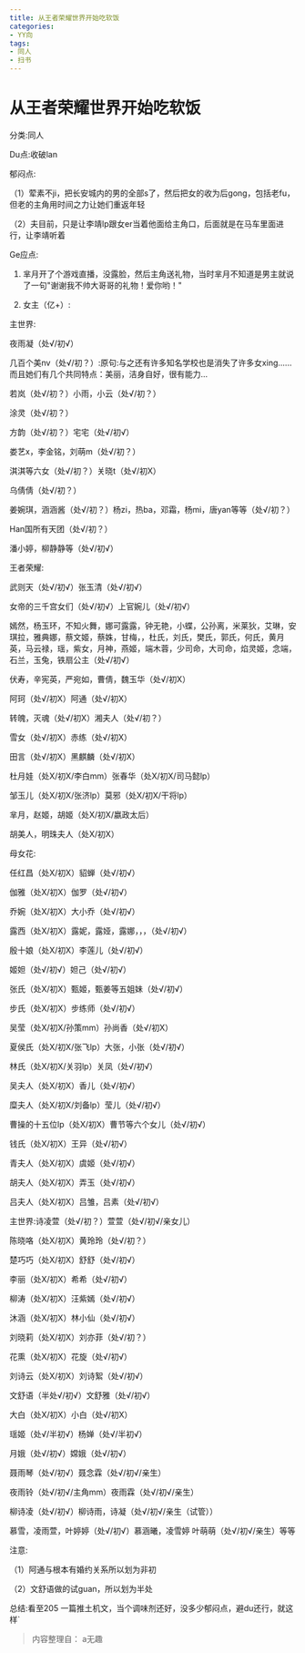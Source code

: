 ```yaml
---
title: 从王者荣耀世界开始吃软饭
categories:
- YY向
tags:
- 同人
- 扫书
---
```

# 从王者荣耀世界开始吃软饭
分类:同人

Du点:收破lan

郁闷点:

（1）荤素不ji，把长安城内的男的全部s了，然后把女的收为后gong，包括老fu，但老的主角用时间之力让她们重返年轻

（2）夫目前，只是让李靖lp跟女er当着他面给主角口，后面就是在马车里面进行，让李靖听着

Ge应点:

1.  芈月开了个游戏直播，没露脸，然后主角送礼物，当时芈月不知道是男主就说了一句"谢谢我不帅大哥哥的礼物！爱你哟！"

2.  女主（亿+）:

主世界:

夜雨凝（处√/初√）

几百个美nv（处√/初？）:原句:与之还有许多知名学校也是消失了许多女xing......而且她们有几个共同特点：美丽，洁身自好，很有能力...

若岚（处√/初？）小雨，小云（处√/初？）

涂灵（处√/初？）

方韵（处√/初？）宅宅（处√/初√）

娄艺x，李金铭，刘萌m（处√/初？）

淇淇等六女（处√/初？）关晓t（处√/初X）

乌倩倩（处√/初？）

姜婉琪，涵涵酱（处√/初？）杨zi，热ba，邓霜，杨mi，唐yan等等（处√/初？）

Han国所有天团（处√/初？）

潘小婷，柳静静等（处√/初√）

王者荣耀:

武则天（处√/初√）张玉清（处√/初√）

女帝的三千宫女们（处√/初√）上官婉儿（处√/初√）

嫣然，杨玉环，不知火舞，娜可露露，钟无艳，小蝶，公孙离，米莱狄，艾琳，安琪拉，雅典娜，蔡文姬，蔡姝，甘梅，，杜氏，刘氏，樊氏，郭氏，何氏，黄月英，马云禄，瑶，紫女，月神，燕姬，端木蓉，少司命，大司命，焰灵姬，念端，石兰，玉兔，铁扇公主（处√/初√）

伏寿，辛宪英，严宛如，曹倩，魏玉华（处√/初X）

阿珂（处√/初X）阿通（处√/初X）

转魄，灭魂（处√/初X）湘夫人（处√/初？）

雪女（处√/初X）赤练（处√/初X）

田言（处√/初X）黑麒麟（处√/初X）

杜月娃（处X/初X/李白mm）张春华（处X/初X/司马懿lp）

邹玉儿（处Ⅹ/初X/张济lp）莫邪（处X/初X/干将lp）

芈月，赵姬，胡姬（处X/初X/嬴政太后）

胡美人，明珠夫人（处X/初X）

母女花:

任红昌（处X/初X）貂蝉（处√/初√）

伽雅（处X/初X）伽罗（处√/初√）

乔婉（处X/初X）大小乔（处√/初√）

露西（处X/初X）露妮，露娅，露娜，，，（处√/初√）

殷十娘（处X/初X）李莲儿（处√/初√）

姬妲（处√/初√）妲己（处√/初√）

张氏（处X/初X）甄姬，甄姜等五姐妹（处√/初√）

步氏（处X/初X）步练师（处√/初√）

吴莹（处X/初X/孙策mm）孙尚香（处√/初X）

夏侯氏（处X/初X/张飞lp）大张，小张（处√/初√）

林氏（处X/初X/关羽lp）关凤（处√/初√）

吴夫人（处X/初X）香儿（处√/初√）

糜夫人（处X/初X/刘备lp）莹儿（处√/初√）

曹操的十五位lp（处X/初X）曹节等六个女儿（处√/初√）

钱氏（处X/初X）王异（处√/初√）

青夫人（处X/初X）虞姬（处√/初√）

胡夫人（处X/初X）弄玉（处√/初√）

吕夫人（处X/初X）吕雏，吕素（处√/初√）

主世界:诗凌萱（处√/初？）萱萱（处√/初√/亲女儿）

陈晓咯（处X/初X）黄玲玲（处√/初？）

楚巧巧（处X/初X）舒舒（处√/初√）

李丽（处X/初X）希希（处√/初√）

柳涛（处X/初X）汪紫嫣（处√/初√）

沐涵（处X/初Ⅹ）林小仙（处√/初√）

刘晓莉（处X/初X）刘亦菲（处√/初？）

花熏（处X/初X）花旋（处√/初√）

刘诗云（处X/初X）刘诗絮（处√/初√）

文舒语（半处√/初√）文舒雅（处√/初√）

大白（处X/初X）小白（处√/初X）

瑶姬（处√/半初√）杨婵（处√/半初√）

月娥（处√/初√）嫦娥（处√/初√）

聂雨琴（处√/初√）聂念霖（处√/初√/亲生）

夜雨铃（处√/初√/主角mm）夜雨霖（处√/初√/亲生）

柳诗凌（处√/初√）柳诗雨，诗凝（处√/初√/亲生（试管））

慕雪，凌雨萱，叶婷婷（处√/初√）慕涵曦，凌雪婷 叶萌萌（处√/初√/亲生）等等

注意:

（1）阿通与根本有婚约关系所以划为非初

（2）文舒语做的试guan，所以划为半处

总结:看至205
一篇推土机文，当个调味剂还好，没多少郁闷点，避du还行，就这样\`


> 内容整理自： a无趣